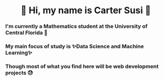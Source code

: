 
<h1 style="text-align:center;"> 👋 Hi, my name is Carter Susi 🫡 </h1>

### I'm currently a Mathematics student at the University of Central Florida 🫠

### My main focus of study is ✨Data Science and Machine Learning✨

### Though most of what you find here will be web development projects 😓


<!--
**carter4299/carter4299** is a ✨ _special_ ✨ repository because its `README.md` (this file) appears on your GitHub profile.

Here are some ideas to get you started:

- 🔭 I’m currently working on ...
- 🌱 I’m currently learning ...
- 👯 I’m looking to collaborate on ...
- 🤔 I’m looking for help with ...
- 💬 Ask me about ...
- 📫 How to reach me: ...
- 😄 Pronouns: ...
- ⚡ Fun fact: ...
-->
